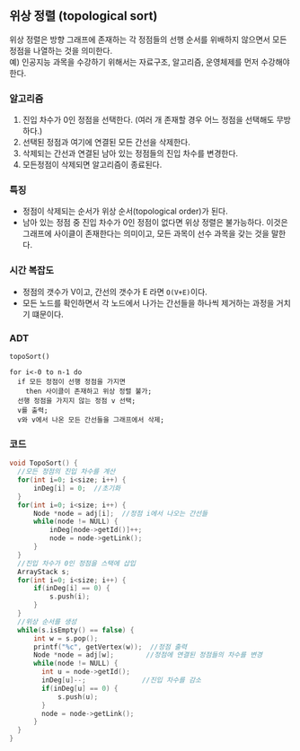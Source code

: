 ## 위상 정렬 (topological sort)
위상 정렬은 방향 그래프에 존재하는 각 정점들의 선행 순서를 위배하지 않으면서 모든 정점을 나열하는 것을 의미한다.    
예) 인공지능 과목을 수강하기 위해서는 자료구조, 알고리즘, 운영체제를 먼저 수강해야 한다. 

### 알고리즘 
1. 진입 차수가 0인 정점을 선택한다. (여러 개 존재할 경우 어느 정점을 선택해도 무방하다.)
2. 선택된 정점과 여기에 연결된 모든 간선을 삭제한다.
3. 삭제되는 간선과 연결된 남아 있는 정점들의 진입 차수를 변경한다.
4. 모든정점이 삭제되면 알고리즘이 종료된다.

### 특징
* 정점이 삭제되는 순서가 위상 순서(topological order)가 된다.
* 남아 있는 정점 중 진입 차수가 0인 정점이 없다면 위상 정렬은 불가능하다. 이것은 그래프에 사이클이 존재한다는 의미이고, 모든 과목이 선수 과목을 갖는 것을 말한다.

### 시간 복잡도
* 정점의 갯수가 V이고, 간선의 갯수가 E 라면 `O(V+E)`이다.
* 모든 노드를 확인하면서 각 노드에서 나가는 간선들을 하나씩 제거하는 과정을 거치기 떄문이다.

### ADT
```
topoSort()

for i<-0 to n-1 do
  if 모든 정점이 선행 정점을 가지면
    then 사이클이 존재하고 위상 정렬 불가;
  선행 정점을 가지지 않는 정점 v 선택;
  v를 출력;
  v와 v에서 나온 모든 간선들을 그래프에서 삭제;
```

### 코드
```C++
void TopoSort() {
  //모든 정점의 진입 차수를 계산
  for(int i=0; i<size; i++) {
      inDeg[i] = 0;  //초기화
  }
  for(int i=0; i<size; i++) {
      Node *node = adj[i];  //정점 i에서 나오는 간선들
      while(node != NULL) {
          inDeg[node->getId()]++;
          node = node->getLink();
      }
  }
  //진입 차수가 0인 정점을 스택에 삽입
  ArrayStack s;
  for(int i=0; i<size; i++) {
      if(inDeg[i] == 0) {
          s.push(i);
      }
  }
  //위상 순서를 생성
  while(s.isEmpty() == false) {
      int w = s.pop();
      printf("%c", getVertex(w));  //정점 출력
      Node *node = adj[w];        //정점에 연결된 정점들의 차수를 변경
      while(node != NULL) {
        int u = node->getId();
        inDeg[u]--;              //진입 차수를 감소
        if(inDeg[u] == 0) {
            s.push(u);
        }
        node = node->getLink();
      }
  }
}
```

